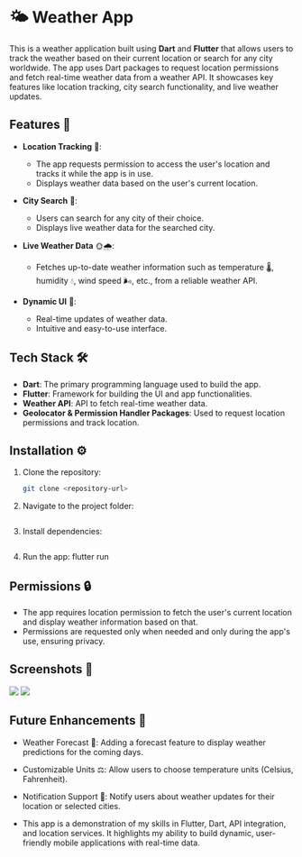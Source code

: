 # 🌤️ Weather App

This is a weather application built using **Dart** and **Flutter** that allows users to track the weather based on their current location or search for any city worldwide. The app uses Dart packages to request location permissions and fetch real-time weather data from a weather API. It showcases key features like location tracking, city search functionality, and live weather updates.

## Features 🌟

- **Location Tracking** 📍:  
  - The app requests permission to access the user's location and tracks it while the app is in use.  
  - Displays weather data based on the user's current location.

- **City Search** 🌆:  
  - Users can search for any city of their choice.  
  - Displays live weather data for the searched city.

- **Live Weather Data** 🌞🌧️:  
  - Fetches up-to-date weather information such as temperature 🌡️, humidity 💧, wind speed 🌬️, etc., from a reliable weather API.

- **Dynamic UI** 🎨:  
  - Real-time updates of weather data.  
  - Intuitive and easy-to-use interface.

## Tech Stack 🛠️

- **Dart**: The primary programming language used to build the app.  
- **Flutter**: Framework for building the UI and app functionalities.  
- **Weather API**: API to fetch real-time weather data.  
- **Geolocator & Permission Handler Packages**: Used to request location permissions and track location.

## Installation ⚙️

1. Clone the repository:
   ```bash
   git clone <repository-url>
   
2. Navigate to the project folder:
   ```cd weather_app

3. Install dependencies:
   ```flutter pub get

4. Run the app:
   flutter run

## Permissions 🔒
- The app requires location permission to fetch the user's current location and display weather information based on that.
- Permissions are requested only when needed and only during the app's use, ensuring privacy.

## Screenshots 📸
<img src='/sc1.png' style='width 200px' />
<img src='/sc2.png' style='width 200px' />

## Future Enhancements 🚀
- Weather Forecast 📅: Adding a forecast feature to display weather predictions for the coming days.
- Customizable Units ⚖️: Allow users to choose temperature units (Celsius, Fahrenheit).
- Notification Support 🔔: Notify users about weather updates for their location or selected cities.

- This app is a demonstration of my skills in Flutter, Dart, API integration, and location services. It highlights my ability to build dynamic, user-friendly mobile applications with real-time data.





